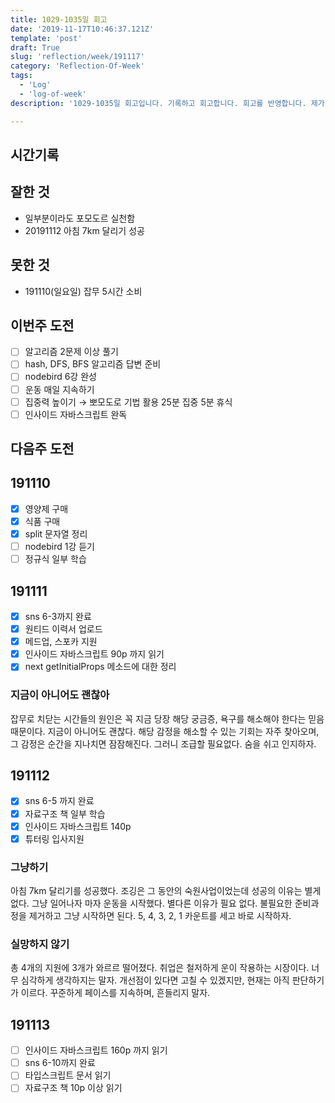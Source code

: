 ```yaml
---
title: 1029-1035일 회고
date: '2019-11-17T10:46:37.121Z'
template: 'post'
draft: True
slug: 'reflection/week/191117'
category: 'Reflection-Of-Week'
tags:
  - 'Log'
  - 'log-of-week'
description: '1029-1035일 회고입니다. 기록하고 회고합니다. 회고를 반영합니다. 제가 자라는 방식입니다.'

---
```


## 시간기록 



## 잘한 것

- 일부분이라도 포모도르 실천함 
- 20191112 아침 7km 달리기 성공

## 못한 것

- 191110(일요일) 잡무 5시간 소비 

## 이번주 도전

- [ ] 알고리즘 2문제 이상 풀기 
- [ ] hash, DFS, BFS 알고리즘 답변 준비
- [ ] nodebird 6강 완성 
- [ ] 운동 매일 지속하기
- [ ] 집중력 높이기 &rarr; 뽀모도로 기법 활용 25분 집중 5분 휴식
- [ ] 인사이드 자바스크립트 완독 

## 다음주 도전

## 191110

- [x] 영양제 구매 
- [x] 식품 구매
- [x] split 문자열 정리 
- [ ] nodebird 1강 듣기 
- [ ] 정규식 일부 학습 

## 191111

- [x] sns 6-3까지 완료 
- [x] 원티드 이력서 업로드 
- [x] 메드업, 스포카 지원 
- [x] 인사이드 자바스크립트 90p 까지 읽기 
- [x] next getInitialProps 메소드에 대한 정리 

### 지금이 아니어도 괜찮아

잡무로 치닫는 시간들의 원인은 꼭 지금 당장 해당 궁금증, 욕구를 해소해야 한다는 믿음 때문이다. 지금이 아니어도 괜찮다. 해당 감정을 해소할 수 있는 기회는 자주 찾아오며, 그 감정은 순간을 지나치면 잠잠해진다. 그러니 조급할 필요없다. 숨을 쉬고 인지하자. 

## 191112 

- [x] sns 6-5 까지 완료 
- [x] 자료구조 책 일부 학습 
- [x] 인사이드 자바스크립트 140p 
- [x] 튜터링 입사지원 

### 그냥하기 

아침 7km 달리기를 성공했다. 조깅은 그 동안의 숙원사업이었는데 성공의 이유는 별게없다. 그냥 일어나자 마자 운동을 시작했다.   별다른 이유가 필요 없다. 불필요한 준비과정을 제거하고 그냥 시작하면 된다. 5, 4, 3, 2, 1 카운트를 세고 바로 시작하자. 

### 실망하지 않기 

총 4개의 지원에 3개가 와르르 떨어졌다. 취업은 철저하게 운이 작용하는 시장이다. 너무 심각하게 생각하지는 말자. 개선점이 있다면 고칠 수 있겠지만, 현재는 아직 판단하기가 이르다. 꾸준하게 페이스를 지속하며, 흔들리지 말자. 

## 191113

- [ ] 인사이드 자바스크립트 160p 까지 읽기 
- [ ] sns 6-10까지 완료 
- [ ] 타입스크립트 문서 읽기 
- [ ] 자료구조 책 10p 이상 읽기 